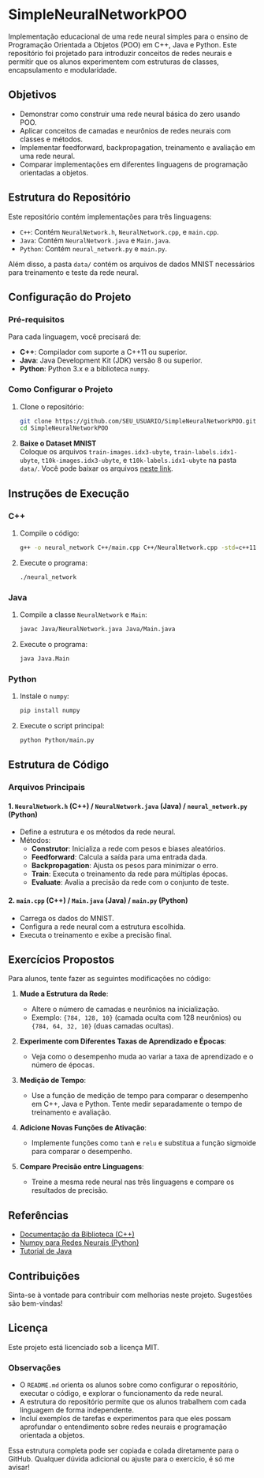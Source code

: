 # SimpleNeuralNetworkPOO

Implementação educacional de uma rede neural simples para o ensino de Programação Orientada a Objetos (POO) em C++, Java e Python. Este repositório foi projetado para introduzir conceitos de redes neurais e permitir que os alunos experimentem com estruturas de classes, encapsulamento e modularidade.

## Objetivos

- Demonstrar como construir uma rede neural básica do zero usando POO.
- Aplicar conceitos de camadas e neurônios de redes neurais com classes e métodos.
- Implementar feedforward, backpropagation, treinamento e avaliação em uma rede neural.
- Comparar implementações em diferentes linguagens de programação orientadas a objetos.

## Estrutura do Repositório

Este repositório contém implementações para três linguagens:
- `C++`: Contém `NeuralNetwork.h`, `NeuralNetwork.cpp`, e `main.cpp`.
- `Java`: Contém `NeuralNetwork.java` e `Main.java`.
- `Python`: Contém `neural_network.py` e `main.py`.
  
Além disso, a pasta `data/` contém os arquivos de dados MNIST necessários para treinamento e teste da rede neural.

## Configuração do Projeto

### Pré-requisitos

Para cada linguagem, você precisará de:

- **C++**: Compilador com suporte a C++11 ou superior.
- **Java**: Java Development Kit (JDK) versão 8 ou superior.
- **Python**: Python 3.x e a biblioteca `numpy`.

### Como Configurar o Projeto

1. Clone o repositório:
   ```bash
   git clone https://github.com/SEU_USUARIO/SimpleNeuralNetworkPOO.git
   cd SimpleNeuralNetworkPOO
   ```

2. **Baixe o Dataset MNIST**  
   Coloque os arquivos `train-images.idx3-ubyte`, `train-labels.idx1-ubyte`, `t10k-images.idx3-ubyte`, e `t10k-labels.idx1-ubyte` na pasta `data/`. Você pode baixar os arquivos [neste link](http://yann.lecun.com/exdb/mnist/).

## Instruções de Execução

### C++

1. Compile o código:
   ```bash
   g++ -o neural_network C++/main.cpp C++/NeuralNetwork.cpp -std=c++11
   ```
2. Execute o programa:
   ```bash
   ./neural_network
   ```

### Java

1. Compile a classe `NeuralNetwork` e `Main`:
   ```bash
   javac Java/NeuralNetwork.java Java/Main.java
   ```
2. Execute o programa:
   ```bash
   java Java.Main
   ```

### Python

1. Instale o `numpy`:
   ```bash
   pip install numpy
   ```
2. Execute o script principal:
   ```bash
   python Python/main.py
   ```

## Estrutura de Código

### Arquivos Principais

#### 1. `NeuralNetwork.h` (C++) / `NeuralNetwork.java` (Java) / `neural_network.py` (Python)
   - Define a estrutura e os métodos da rede neural.
   - Métodos:
     - **Construtor**: Inicializa a rede com pesos e biases aleatórios.
     - **Feedforward**: Calcula a saída para uma entrada dada.
     - **Backpropagation**: Ajusta os pesos para minimizar o erro.
     - **Train**: Executa o treinamento da rede para múltiplas épocas.
     - **Evaluate**: Avalia a precisão da rede com o conjunto de teste.

#### 2. `main.cpp` (C++) / `Main.java` (Java) / `main.py` (Python)
   - Carrega os dados do MNIST.
   - Configura a rede neural com a estrutura escolhida.
   - Executa o treinamento e exibe a precisão final.

## Exercícios Propostos

Para alunos, tente fazer as seguintes modificações no código:

1. **Mude a Estrutura da Rede**:
   - Altere o número de camadas e neurônios na inicialização.
   - Exemplo: `{784, 128, 10}` (camada oculta com 128 neurônios) ou `{784, 64, 32, 10}` (duas camadas ocultas).

2. **Experimente com Diferentes Taxas de Aprendizado e Épocas**:
   - Veja como o desempenho muda ao variar a taxa de aprendizado e o número de épocas.

3. **Medição de Tempo**:
   - Use a função de medição de tempo para comparar o desempenho em C++, Java e Python. Tente medir separadamente o tempo de treinamento e avaliação.

4. **Adicione Novas Funções de Ativação**:
   - Implemente funções como `tanh` e `relu` e substitua a função sigmoide para comparar o desempenho.

5. **Compare Precisão entre Linguagens**:
   - Treine a mesma rede neural nas três linguagens e compare os resultados de precisão.

## Referências

- [Documentação da Biblioteca <chrono> (C++)](https://en.cppreference.com/w/cpp/chrono)
- [Numpy para Redes Neurais (Python)](https://numpy.org/doc/stable/)
- [Tutorial de Java](https://docs.oracle.com/javase/tutorial/)

## Contribuições

Sinta-se à vontade para contribuir com melhorias neste projeto. Sugestões são bem-vindas!

## Licença

Este projeto está licenciado sob a licença MIT.

### Observações

- O `README.md` orienta os alunos sobre como configurar o repositório, executar o código, e explorar o funcionamento da rede neural.
- A estrutura do repositório permite que os alunos trabalhem com cada linguagem de forma independente.
- Incluí exemplos de tarefas e experimentos para que eles possam aprofundar o entendimento sobre redes neurais e programação orientada a objetos.

Essa estrutura completa pode ser copiada e colada diretamente para o GitHub. Qualquer dúvida adicional ou ajuste para o exercício, é só me avisar!
